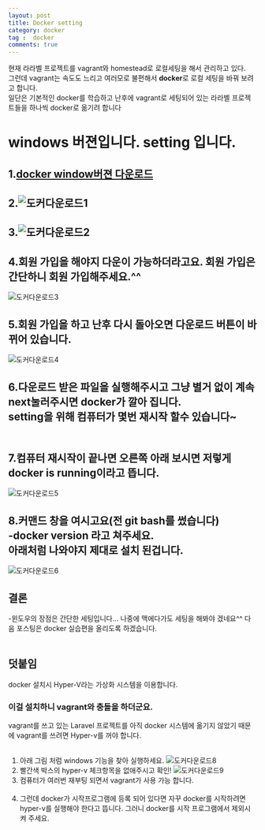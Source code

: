 ```yaml
---
layout: post
title: Docker setting
category: docker
tag :  docker
comments: true
---
```


<!--excerpt.start-->
<div class="message">
  현재 라라벨 프로젝트를 vagrant와 homestead로 로컬세팅을 해서 관리하고 있다.<br>
  그런데 vagrant는 속도도 느리고 여러모로 불편해서 <strong>docker</strong>로 로컬 세팅을 바꿔 보려고 합니다.<br>
  일단은 기본적인 docker를 학습하고 난후에 vagrant로 세팅되어 있는 라라벨 프로젝트들을 하나씩 docker로 옮기려 합니다
</div>
<!--excerpt.end-->

# windows 버젼입니다. setting 입니다.

## 1.[docker window버젼 다운로드](https://docs.docker.com/engine/installation)
## 2.![도커다운로드1]({{site.url}}/assets/docker1.JPG)<br>
## 3.![도커다운로드2]({{site.url}}/assets/docker2.JPG)<br>
## 4.회원 가입을 해야지 다운이 가능하더라고요. 회원 가입은 간단하니 회원 가입해주세요.^^
![도커다운로드3]({{site.url}}/assets/docker3.JPG)<br>
## 5.회원 가입을 하고 난후 다시 돌아오면 다운로드 버튼이 바뀌어 있습니다.
![도커다운로드4]({{site.url}}/assets/docker4.JPG)<br>
## 6.다운로드 받은 파일을 실행해주시고 그냥 별거 없이 계속 next눌러주시면 docker가 깔아 집니다.<br> setting을 위해 컴퓨터가 몇번 재시작 할수 있습니다~<br><br>
## 7.컴퓨터 재시작이 끝나면 오른쪽 아래 보시면 저렇게 docker is running이라고 뜹니다.
![도커다운로드5]({{site.url}}/assets/docker5.JPG)<br>
## 8.커맨드 창을 여시고요(전 git bash를 썼습니다)<br>-docker version 라고 쳐주세요.<br>아래처럼 나와야지 제대로 설치 된겁니다.
![도커다운로드6]({{site.url}}/assets/docker6.JPG)<br>

## 결론
-윈도우의 장점은 간단한 세팅입니다... 나중에 맥에다가도 세팅을 해봐야 겠네요^^ 다음 포스팅은 docker 실습편을 올리도록 하겠습니다.
<br><br>
## 덧붙임
docker 설치시 Hyper-V라는 가상화 시스템을 이용합니다.<br>
### **이걸 설치하니 vagrant와 충돌을 하더군요.** <br>
vagrant를 쓰고 있는 Laravel 프로젝트를 아직 docker 시스템에 옮기지 않았기 때문에 vagrant를 쓰려면 Hyper-v를 꺼야 합니다.<br><br>
1. 아래 그림 처럼 windows 기능을 찾아 실행하세요.
![도커다운로드8]({{site.url}}/assets/docker8.JPG)<br>
2. 빨간색 박스의 hyper-v 체크항목을 없애주시고 확인! ![도커다운로드9]({{site.url}}/assets/docker9.JPG)<br>
3. 컴퓨터가 여러번 재부팅 되면서 vagrant가 사용 가능 합니다.<br><br>
4. 그런데 docker가 시작프로그램에 등록 되어 있다면 자꾸 docker를 시작하려면 hyper-v를 실행해야 한다고 뜹니다. 그러니 docker를 시작 프로그램에서 제외시켜 주세요.
